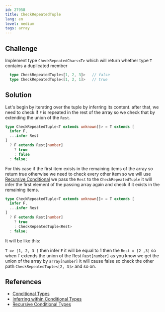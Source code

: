 ```yaml
---
id: 27958
title: CheckRepeatedTuple
lang: en
level: medium
tags: array
---
```


## Challenge

Implement type `CheckRepeatedChars<T>` which will return whether type `T` contains a duplicated member

```ts
  type CheckRepeatedTuple<[1, 2, 3]>   // false
  type CheckRepeatedTuple<[1, 2, 1]>   // true
```

## Solution

Let's begin by iterating over the tuple by inferring its content. after that, we need to check if `F` is repeated in the rest of the array so we check that by extending the union of the `Rest`.

```ts
type CheckRepeatedTuple<T extends unknown[]> = T extends [
  infer F,
  ...infer Rest
]
  ? F extends Rest[number]
    ? true
    : false
  : false;
```

For this case if the first item exists in the remaining items of the array so return true otherwise we need to check every other item so we will use [Recursive Conditional](https://www.typescriptlang.org/docs/handbook/2/conditional-types.html#inferring-within-conditional-types) we pass the `Rest` to the `CheckRepeatedTuple`
it will infer the first element of the passing array again and check if it exists in the remaining items.

```ts
type CheckRepeatedTuple<T extends unknown[]> = T extends [
  infer F,
  ...infer Rest
]
  ? F extends Rest[number]
    ? true
    : CheckRepeatedTuple<Rest>
  : false;
```

It will be like this:

```T => [1, 2, 3 ]``` then infer ```F``` it will be equal to 1 then the ```Rest = [2 ,3]```
so when  ```F``` extends the union of the Rest ```Rest[number]``` as you know we get the union of the array by ```array[number]``` it will cause false so check the other path ```CheckRepeatedTuple<[2, 3]>``` and so on.

## References

- [Conditional Types](https://www.typescriptlang.org/docs/handbook/2/conditional-types.html)
- [Inferring within Conditional Types](https://www.typescriptlang.org/docs/handbook/2/conditional-types.html#inferring-within-conditional-types)
- [Recursive Conditional Types](https://www.typescriptlang.org/docs/handbook/release-notes/typescript-4-1.html#recursive-conditional-types)
